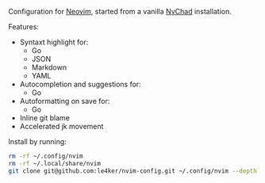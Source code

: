 Configuration for [Neovim](https://github.com/neovim/neovim/releases/tag/v0.9.0), started from a vanilla [NvChad](https://nvchad.com/) installation.

Features:
 - Syntaxt highlight for:
   - Go
   - JSON
   - Markdown
   - YAML
 - Autocompletion and suggestions for:
   - Go
 - Autoformatting on save for:
   - Go
 - Inline git blame
 - Accelerated jk movement

Install by running:

```bash
rm -rf ~/.config/nvim
rm -rf ~/.local/share/nvim 
git clone git@github.com:le4ker/nvim-config.git ~/.config/nvim --depth 1 && nvim
```
